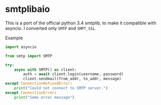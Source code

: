 smtplibaio
==========

This is a port of the official python 3.4 smtplib, to make it compatible with asyncio. I converted only `SMTP` and `SMPT_SSL`.

Example

```Python
import asyncio

from smtp import SMTP

try:
    async with SMTP() as client:
        auth = await client.login(username, password)
        client.sendmail(from_addr, to_addr, message)
except ConnectionRefusedError:
    print("Could not connect to SMTP server.")
except ConnectionError:
    print("Some error message")
```
